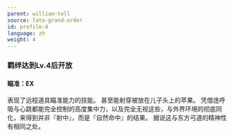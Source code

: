 ```yaml
---
parent: william-tell
source: fate-grand-order
id: profile-4
language: zh
weight: 4
---
```


### 羁绊达到Lv.4后开放

#### 瞄准：EX

表现了远程道具瞄准能力的技能。
甚至能射穿被放在儿子头上的苹果。
凭借连呼吸与心跳都能完全控制的高度集中力，以及完全无视这些，与外界环境的彻底同化，来得到并非『射中』，而是『自然命中』的结果。
据说这与东方弓道的精神性有相同之处。
